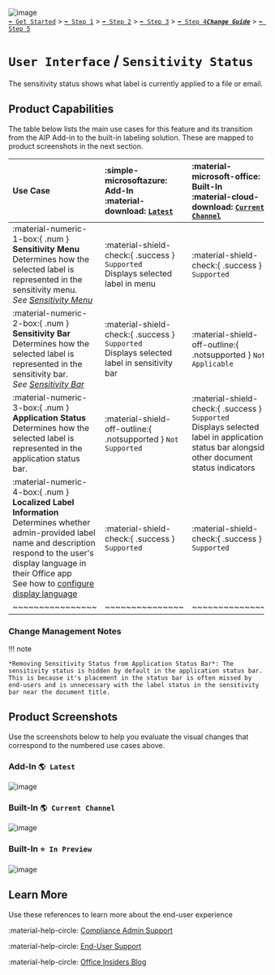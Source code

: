 ![image](https://user-images.githubusercontent.com/43501191/195164735-920ec45a-cd2c-41a1-9d22-6a557ca9ddc3.png)<br>
[`➡️ Get Started`](../../GetStarted.md) > [`➡️ Step 1`](../../AIP2MIPStep1.md) > [`➡️ Step 2`](../../AIP2MIPStep2.md) > [`➡️ Step 3`](../../AIP2MIPStep3.md) > [`➡️ Step 4`](../../AIP2MIPStep4.md)[***`Change Guide`***](../../CompareAIP2MIP.md) > [`➡️ Step 5`](../../AIP2MIPStep5.md)


# `User Interface` / `Sensitivity Status`

The sensitivity status shows what label is currently applied to a file or email.

## Product Capabilities
The table below lists the main use cases for this feature and its transition from the AIP Add-in to the built-in labeling solution. These are mapped to product screenshots in the next section.

| Use Case  | :simple-microsoftazure: Add-In<br>:material-download: [`Latest`](https://learn.microsoft.com/en-us/azure/information-protection/rms-client/unifiedlabelingclient-version-release-history)| :material-microsoft-office: Built-In<br>:material-cloud-download: [`Current Channel`](https://learn.microsoft.com/en-us/microsoft-365/compliance/sensitivity-labels-office-apps#support-for-sensitivity-label-capabilities-in-apps) | :material-microsoft-office: Built-In<br>:material-calendar-clock: `Coming Soon` |
| :---- | :---- | :---- | :---- |
| :material-numeric-1-box:{ .num } **Sensitivity Menu**<br> Determines how the selected label is represented in the sensitivity menu. <br>*See [Sensitivity Menu](SensitivityMenu.md)*| :material-shield-check:{ .success } `Supported`<br>Displays selected label in menu |  :material-shield-check:{ .success } `Supported` | :material-shield-check:{ .success } `No change` |
| :material-numeric-2-box:{ .num } **Sensitivity Bar** <br> Determines how the selected label is represented in the sensitivity bar.<br>*See [Sensitivity Bar](SensitivityBar.md)*| :material-shield-check:{ .success } `Supported`<br>Displays selected label in sensitivity bar |  :material-shield-off-outline:{ .notsupported } `Not Applicable` | :material-shield-check:{ .success } `Supported`<br>Displays selected label in sensitivity bar |
| :material-numeric-3-box:{ .num } **Application Status**<br> Determines how the selected label is represented in the application status bar. | :material-shield-off-outline:{ .notsupported } `Not Supported` |  :material-shield-check:{ .success } `Supported`<br>Displays selected label in application status bar alongside other document status indicators | :material-shield-check:{ .success } `Supported`<br>Selected label status hidden by default in app status bar. See note below. |
| :material-numeric-4-box:{ .num } **Localized Label Information** <br>Determines whether admin-provided label name and description respond to the user's display language in their Office app <br> See how to [configure display language](https://learn.microsoft.com/en-us/microsoft-365/compliance/create-sensitivity-labels?view=o365-worldwide#example-configuration-to-configure-a-sensitivity-label-for-different-languages) | :material-shield-check:{ .success } `Supported` | :material-shield-check:{ .success } `Supported` | :material-shield-check:{ .success } `No change` |
| ~~~~~~~~~~~~~~~~ | ~~~~~~~~~~~~~~~ | ~~~~~~~~~~~~~~~ | ~~~~~~~~~~~~~~~ |


### Change Management Notes

!!! note

    *Removing Sensitivity Status from Application Status Bar*: The sensitivity status is hidden by default in the application status bar.
    This is because it's placement in the status bar is often missed by end-users and is unnecessary with the label status in the sensitivity 
    bar near the document title.


## Product Screenshots

Use the screenshots below to help you evaluate the visual changes that correspond to the numbered use cases above.

### Add-In `🌎 Latest`

![image](https://user-images.githubusercontent.com/43501191/194781280-ff0c139a-2f0e-47ab-acc5-4e4f164daf48.png)

### Built-In `🌎 Current Channel`

![image](https://user-images.githubusercontent.com/43501191/194781309-c39f64b3-b70d-47f1-ba25-9a81d0f35ef7.png)

### Built-In `⭐ In Preview`

![image](https://user-images.githubusercontent.com/43501191/194781330-818bf687-b427-4b0a-9f9a-37ad9cf729bc.png)

## Learn More
Use these references to learn more about the end-user experience

:material-help-circle: [Compliance Admin Support](https://learn.microsoft.com/en-us/microsoft-365/compliance/sensitivity-labels-office-apps?view=o365-worldwide#sensitivity-bar)

:material-help-circle: [End-User Support](https://support.microsoft.com/en-us/office/apply-sensitivity-labels-to-your-files-and-email-in-office-2f96e7cd-d5a4-403b-8bd7-4cc636bae0f9)

:material-help-circle: [Office Insiders Blog](https://insider.office.com/blog/sensitivity-bar-in-office-for-windows)
